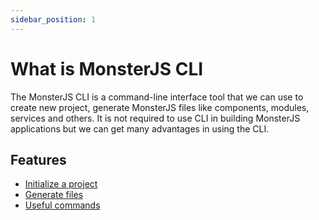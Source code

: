 ```yaml
---
sidebar_position: 1
---
```


# What is MonsterJS CLI

The MonsterJS CLI is a command-line interface tool that we can use to create new project, generate MonsterJS files like components, modules, services and others.
It is not required to use CLI in building MonsterJS applications but we can get many advantages in using the CLI.

## Features

* [Initialize a project](/docs/cli/create-application)
* [Generate files](/docs/cli/generate-command)
* [Useful commands](/docs/cli/useful-commands)
